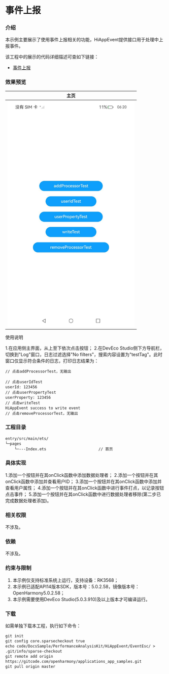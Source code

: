 # 事件上报

###  介绍

本示例主要展示了使用事件上报相关的功能，HiAppEvent提供接口用于处理中上报事件。

该工程中的展示的代码详细描述可查如下链接：

- [事件上报](https://gitcode.com/openharmony/docs/blob/master/zh-cn/application-dev/dfx/hiappevent-event-reporting.md)

###  效果预览

|                             主页                             |
| :----------------------------------------------------------: |
| <img src="./screenshots/Screenshot_20241217155644259.jpeg" alt="z" width="400" /> |

使用说明

1.在应用侧主界面，从上至下依次点击按钮；
2.在DevEco Studio侧下方导航栏，切换到"Log"窗口，日志过滤选择"No filters"，搜索内容设置为"testTag"。此时窗口仅显示符合条件的日志，打印日志结果为：

```text
// 点击addProcessorTest，无输出

// 点击userIdTest
userId: 123456
// 点击userPropertyTest
userProperty: 123456
// 点击writeTest
HiAppEvent success to write event
// 点击removeProcessorTest，无输出

```

###  工程目录

```text
entry/src/main/ets/
└─pages
    └─---Index.ets						 // 首页
```

###  具体实现

1.添加一个按钮并在其onClick函数中添加数据处理者；
2.添加一个按钮并在其onClick函数中添加并查看用户ID；
3.添加一个按钮并在其onClick函数中添加并查看用户属性；
4.添加一个按钮并在其onClick函数中进行事件打点，以记录按钮点击事件；
5.添加一个按钮并在其onClick函数中进行数据处理者移除(第二步已完成数据处理者添加)。

###  相关权限

不涉及。

###  依赖

不涉及。

###  约束与限制

1. 本示例仅支持标准系统上运行，支持设备：RK3568；
2. 本示例已适配API14版本SDK，版本号：5.0.2.58，镜像版本号：OpenHarmony5.0.2.58；
3. 本示例需要使用DevEco Studio(5.0.3.910)及以上版本才可编译运行。

### 下载

如需单独下载本工程，执行如下命令：

```text
git init
git config core.sparsecheckout true
echo code/DocsSample/PerformanceAnalysisKit/HiAppEvent/EventEsc/ > .git/info/sparse-checkout
git remote add origin https://gitcode.com/openharmony/applications_app_samples.git
git pull origin master
```